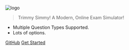 <!-- _coverpage.md -->

![logo](https://docs.jimh.co/_media/smalllogo.png)

> Trimmy Simmy! A Modern, Online Exam Simulator!

- Multiple Question Types Supported.
- Lots of options. 

[GitHub](https://github.com/JImHaywood90/TrimmySimmy)
[Get Started](#app)